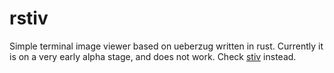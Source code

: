 # rstiv
Simple terminal image viewer based on ueberzug written in rust.
Currently it is on a very early alpha stage,
and does not work.
Check [stiv](https://github.com/lucas-mior/stiv) instead.
